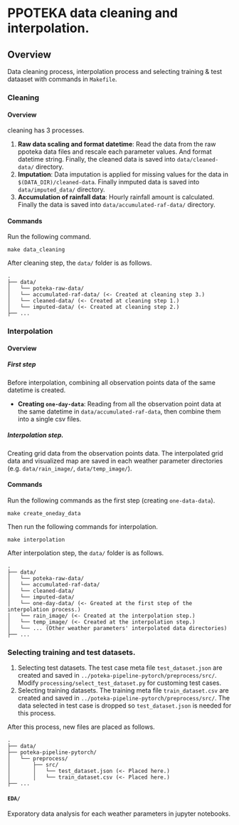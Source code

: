 # PPOTEKA data cleaning and interpolation.

## Overview

Data cleaning process, interpolation process and selecting training & test
dataaset with commands in `Makefile`.

### Cleaning

#### Overview

cleaning has 3 processes.

1. **Raw data scaling and format datetime**: Read the data from the raw ppoteka
   data files and rescale each parameter values. And format datetime string.
   Finally, the cleaned data is saved into `data/cleaned-data/` directory.
2. **Imputation**: Data imputation is applied for missing values for the data in
   `$(DATA_DIR)/cleaned-data`. Finally inmputed data is saved into
   `data/imputed_data/` directory.
3. **Accumulation of rainfall data**: Hourly rainfall amount is calculated.
   Finally the data is saved into `data/accumulated-raf-data/` directory.

#### Commands

Run the following command.

`make data_cleaning`

After cleaning step, the `data/` folder is as follows.

  ```
  .
├── data/
│   └── poteka-raw-data/
│   └── accumulated-raf-data/ (<- Created at cleaning step 3.)
│   └── cleaned-data/ (<- Created at cleaning step 1.)
│   └── imputed-data/ (<- Created at cleaning step 2.)
├── ...
  ```

### Interpolation

#### Overview

##### First step

Before interpolation, combining all observation points data of the same datetime
is created.

- **Creating `one-day-data`**: Reading from all the observation point data at the
  same datetime in `data/accumulated-raf-data`, then combine them into a single
  csv files.

##### Interpolation step.

Creating grid data from the observation points data. The interpolated grid data
and visualized map are saved in each weather parameter directories (e.g.
`data/rain_image/`, `data/temp_image/`).

#### Commands

Run the following commands as the first step (creating `one-data-data`).

`make create_oneday_data`

Then run the following commands for interpolation.

`make interpolation`

After interpolation step, the `data/` folder is as follows.

  ```
  .
├── data/
│   └── poteka-raw-data/
│   └── accumulated-raf-data/ 
│   └── cleaned-data/ 
│   └── imputed-data/
│   └── one-day-data/ (<- Greated at the first step of the interpolation process.)
│   └── rain_image/ (<- Created at the interpolation step.)
│   └── temp_image/ (<- Created at the interpolation step.)
│   └── ... (Other weather parameters' interpolated data directories)
├── ...
  ```

### Selecting training and test datasets.

1. Selecting test datasets. The test case meta file `test_dataset.json` are
   created and saved in `../poteka-pipeline-pytorch/preprocess/src/`. Modify
   `processing/select_test_dataset.py` for customing test cases.
2. Selecting training datasets. The training meta file `train_dataset.csv` are
   created and saved in `../poteka-pipeline-pytorch/preprocess/src/`. The data
   selected in test case is dropped so `test_dataset.json` is needed for this
   process.
   
After this process, new files are placed as follows.

  ```
  .
├── data/
├── poteka-pipeline-pytorch/
│   └── preprocess/
│       ├── src/
│       │   └── test_dataset.json (<- Placed here.)
│       │   └── train_dataset.csv (<- Placed here.)
├── ...
  ```

#### `EDA/`

Exporatory data analysis for each weather parameters in jupyter notebooks.
